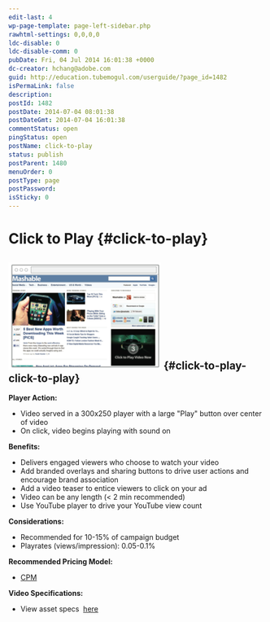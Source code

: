 ```yaml
---
edit-last: 4
wp-page-template: page-left-sidebar.php
rawhtml-settings: 0,0,0,0
ldc-disable: 0
ldc-disable-comm: 0
pubDate: Fri, 04 Jul 2014 16:01:38 +0000
dc-creator: hchang@adobe.com
guid: http://education.tubemogul.com/userguide/?page_id=1482
isPermaLink: false
description: 
postId: 1482
postDate: 2014-07-04 08:01:38
postDateGmt: 2014-07-04 16:01:38
commentStatus: open
pingStatus: open
postName: click-to-play
status: publish
postParent: 1480
menuOrder: 0
postType: page
postPassword: 
isSticky: 0
---
```


# Click to Play {#click-to-play}

## [ ![ROTP](assets/rotp-300x210.png)](assets/rotp.png) {#click-to-play-click-to-play}

**Player Action:**

* Video served in a 300x250 player with a large "Play" button over center of video
* On click, video begins playing with sound on

**Benefits:**

* Delivers engaged viewers who choose to watch your video
* Add branded overlays and sharing buttons to drive user actions and encourage brand association
* Add a video teaser to entice viewers to click on your ad
* Video can be any length (< 2 min recommended)
* Use YouTube player to drive your YouTube view count

**Considerations:**

* Recommended for 10-15% of campaign budget
* Playrates (views/impression): 0.05-0.1%

**Recommended Pricing Model:**

* [CPM](../user-guide/planning/ad-formats/performance-pricing/user-guideplanningad-formatsperformance-pricing.md)

**Video Specifications:**

* View asset specs&nbsp; [here](../user-guide/planning/ad-formats/ad-specs/user-guideplanningad-formatsad-specs.md)

